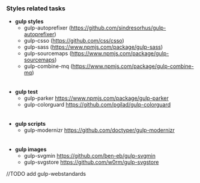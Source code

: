 ### Styles related tasks

* **gulp styles**
  * gulp-autoprefixer (https://github.com/sindresorhus/gulp-autoprefixer)
  * gulp-csso (https://github.com/css/csso)
  * gulp-sass (https://www.npmjs.com/package/gulp-sass)
  * gulp-sourcemaps (https://www.npmjs.com/package/gulp-sourcemaps)
  * gulp-combine-mq (https://www.npmjs.com/package/gulp-combine-mq)    
<br/><br/>
* **gulp test**
  * gulp-parker https://www.npmjs.com/package/gulp-parker
  * gulp-colorguard https://github.com/pgilad/gulp-colorguard    
<br/><br/>
* **gulp scripts**
  * gulp-modernizr https://github.com/doctyper/gulp-modernizr    
<br/><br/>
* **gulp images**
  * gulp-svgmin https://github.com/ben-eb/gulp-svgmin
  * gulp-svgstore https://github.com/w0rm/gulp-svgstore    


//TODO add gulp-webstandards

